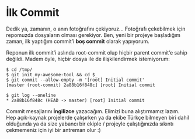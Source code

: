 # İlk Commit

Dedik ya, zamanın, o anın fotoğrafını çekiyoruz... Fotoğrafı çekebilmek için
repomuzda dosyaların olması gerekiyor. Ben, yeni bir projeye başladığım zaman,
ilk yaptığım commit’i **boş commit** olarak yapıyorum.

Reponun ilk commit’i aslında root-commit olup hiçbir parent commit’e sahip
değildi. Madem öyle, hiçbir dosya ile de ilişkilendirmek istemiyorum:

    $ cd /tmp/
    $ git init my-awesome-tool && cd $_
    $ git commit --allow-empty -m '[root] Initial commit'
    [master (root-commit) 2a88b16f848c] [root] Initial commit
    
    $ git log --oneline
    * 2a88b16f848c (HEAD -> master) [root] Initial commit

Commit mesajlarını **İngilizce** yazacağım. Elimizi buna alıştırmamız lazım. Hep
açık-kaynak projelerde çalışırken ya da ekibe Türkçe bilmeyen biri dahil
olduğunda ya da size yabancı bir ekiple / projeyle çalıştığınızda sıkıntı
çekmemeniz için iyi bir antreman olur :)
